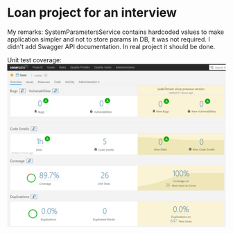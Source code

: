 # Loan project for an interview

My remarks:
SystemParametersService contains hardcoded values to make application simpler and not to store params in DB, it was not required.
I didn't add Swagger API documentation. In real project it should be done.

Unit test coverage:
![alt text](https://github.com/kacper-j-ostrowski/loan/blob/develop/test_coverage.PNG)